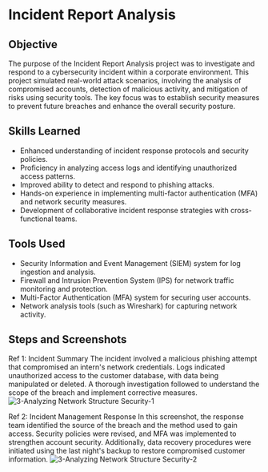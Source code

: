 # Incident Report Analysis

## Objective
The purpose of the Incident Report Analysis project was to investigate and respond to a cybersecurity incident within a corporate environment. This project simulated real-world attack scenarios, involving the analysis of compromised accounts, detection of malicious activity, and mitigation of risks using security tools. The key focus was to establish security measures to prevent future breaches and enhance the overall security posture.

## Skills Learned
- Enhanced understanding of incident response protocols and security policies.
- Proficiency in analyzing access logs and identifying unauthorized access patterns.
- Improved ability to detect and respond to phishing attacks.
- Hands-on experience in implementing multi-factor authentication (MFA) and network security measures.
- Development of collaborative incident response strategies with cross-functional teams.

## Tools Used
- Security Information and Event Management (SIEM) system for log ingestion and analysis.
- Firewall and Intrusion Prevention System (IPS) for network traffic monitoring and protection.
- Multi-Factor Authentication (MFA) system for securing user accounts.
- Network analysis tools (such as Wireshark) for capturing network activity.

## Steps and Screenshots

Ref 1: Incident Summary
The incident involved a malicious phishing attempt that compromised an intern's network credentials. Logs indicated unauthorized access to the customer database, with data being manipulated or deleted. A thorough investigation followed to understand the scope of the breach and implement corrective measures.
![3-Analyzing Network Structure   Security-1](https://github.com/user-attachments/assets/ded08eda-9055-4fe9-85e5-18af5470c889)

Ref 2: Incident Management Response
In this screenshot, the response team identified the source of the breach and the method used to gain access. Security policies were revised, and MFA was implemented to strengthen account security. Additionally, data recovery procedures were initiated using the last night's backup to restore compromised customer information.
![3-Analyzing Network Structure   Security-2](https://github.com/user-attachments/assets/63a8c449-06a5-4793-9ff6-9e06331637fc)

